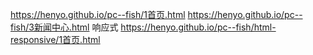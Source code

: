 https://henyo.github.io/pc--fish/1首页.html
https://henyo.github.io/pc--fish/3新闻中心.html
响应式    https://henyo.github.io/pc--fish/html-responsive/1首页.html 
